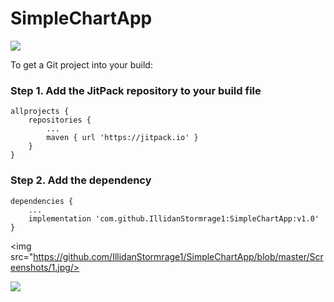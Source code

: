 # SimpleChartApp
[![](https://jitpack.io/v/IllidanStormrage1/SimpleChartApp.svg)](https://jitpack.io/#IllidanStormrage1/SimpleChartApp)

To get a Git project into your build:

### Step 1. Add the JitPack repository to your build file
```
allprojects {
	repositories {
		...
		maven { url 'https://jitpack.io' }
	}
}
```
### Step 2.   Add the dependency
```
dependencies {
	...
	implementation 'com.github.IllidanStormrage1:SimpleChartApp:v1.0'
}
```
<img src="https://github.com/IllidanStormrage1/SimpleChartApp/blob/master/Screenshots/1.jpg/> 
	  
<img src="https://github.com/IllidanStormrage1/SimpleChartApp/blob/master/Screenshots/2.jpg"/> 

